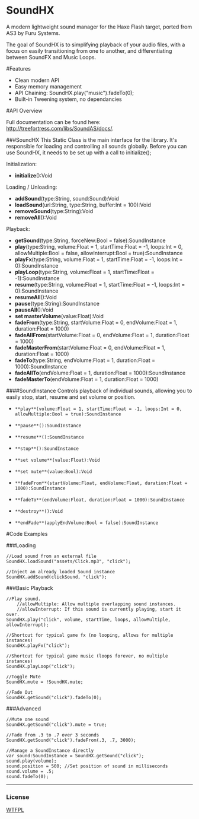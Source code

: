 [license]: https://github.com/treefortress/SoundAS/raw/master/license.txt

SoundHX
=======

A modern lightweight sound manager for the Haxe Flash target, ported from AS3 by Furu Systems. 

The goal of SoundHX is to simplifying playback of your audio files, with a focus on easily transitioning from one to another, and differentiating between SoundFX and Music Loops.

#Features
* Clean modern API
* Easy memory management
* API Chaining: SoundHX.play("music").fadeTo(0);
* Built-in Tweening system, no dependancies

#API Overview

Full documentation can be found here: http://treefortress.com/libs/SoundAS/docs/.

###SoundHX
This Static Class is the main interface for the library. It's responsible for loading and controlling all sounds globally.
Before you can use SoundHX, it needs to be set up with a call to initialize();

Initialization:

*    **initialize**():Void

Loading / Unloading: 

*    **addSound**(type:String, sound:Sound):Void
*    **loadSound**(url:String, type:String, buffer:Int = 100):Void
*    **removeSound**(type:String):Void
*    **removeAll**():Void

Playback:

*    **getSound**(type:String, forceNew:Bool = false):SoundInstance
*    **play**(type:String, volume:Float = 1, startTime:Float = -1, loops:Int = 0, allowMultiple:Bool = false, allowInterrupt:Bool = true):SoundInstance
*    **playFx**(type:String, volume:Float = 1, startTime:Float = -1, loops:Int = 0):SoundInstance
*    **playLoop**(type:String, volume:Float = 1, startTime:Float = -1):SoundInstance
*    **resume**(type:String, volume:Float = 1, startTime:Float = -1, loops:Int = 0):SoundInstance
*    **resumeAll**():Void
*    **pause**(type:String):SoundInstance
*    **pauseAll**():Void
*    **set masterVolume**(value:Float):Void
*    **fadeFrom**(type:String, startVolume:Float = 0, endVolume:Float = 1, duration:Float = 1000)    
*    **fadeAllFrom**(startVolume:Float = 0, endVolume:Float = 1, duration:Float = 1000)
*    **fadeMasterFrom**(startVolume:Float = 0, endVolume:Float = 1, duration:Float = 1000)    
*    **fadeTo**(type:String, endVolume:Float = 1, duration:Float = 1000):SoundInstance
*    **fadeAllTo**(endVolume:Float = 1, duration:Float = 1000):SoundInstance
*    **fadeMasterTo**(endVolume:Float = 1, duration:Float = 1000)  

####SoundInstance
Controls playback of individual sounds, allowing you to easily stop, start, resume and set volume or position.

*     **play**(volume:Float = 1, startTime:Float = -1, loops:Int = 0, allowMultiple:Bool = true):SoundInstance
*     **pause**():SoundInstance
*     **resume**():SoundInstance
*     **stop**():SoundInstance
*     **set volume**(value:Float):Void
*     **set mute**(value:Bool):Void
*     **fadeFrom**(startVolume:Float, endVolume:Float, duration:Float = 1000):SoundInstance
*     **fadeTo**(endVolume:Float, duration:Float = 1000):SoundInstance
*     **destroy**():Void
*     **endFade**(applyEndVolume:Bool = false):SoundInstance


#Code Examples

###Loading

    //Load sound from an external file
    SoundHX.loadSound("assets/Click.mp3", "click");

    //Inject an already loaded Sound instance
    SoundHX.addSound(clickSound, "click");

###Basic Playback

    //Play sound.
        //allowMultiple: Allow multiple overlapping sound instances.
        //allowInterrupt: If this sound is currently playing, start it over.
    SoundHX.play("click", volume, startTime, loops, allowMultiple, allowInterrupt);

    //Shortcut for typical game fx (no looping, allows for multiple instances)
    SoundHX.playFx("click");

    //Shortcut for typical game music (loops forever, no multiple instances)
    SoundHX.playLoop("click");

    //Toggle Mute 
    SoundHX.mute = !SoundHX.mute;

    //Fade Out
    SoundHX.getSound("click").fadeTo(0);

###Advanced 

    //Mute one sound
    SoundHX.getSound("click").mute = true;

    //Fade from .3 to .7 over 3 seconds
    SoundHX.getSound("click").fadeFrom(.3, .7, 3000);

	//Manage a SoundInstance directly
    var sound:SoundInstance = SoundHX.getSound("click");
    sound.play(volume);
    sound.position = 500; //Set position of sound in milliseconds
    sound.volume = .5; 
	sound.fadeTo(0);

---
### License
[WTFPL][license]

